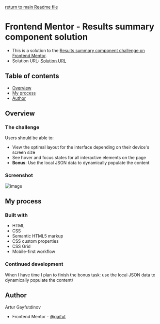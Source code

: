 [return to main Readme file](https://github.com/gaifut/Frontendmentor-2-Results-summary-component)

# Frontend Mentor - Results summary component solution
- This is a solution to the [Results summary component challenge on Frontend Mentor](https://www.frontendmentor.io/challenges/results-summary-component-CE_K6s0maV).
- Solution URL: [Solution URL](https://gaifut.github.io/11Frontendmentor-2/)

## Table of contents
- [Overview](#overview)
- [My process](#my-process)
- [Author](#author)

## Overview
### The challenge
Users should be able to:

- View the optimal layout for the interface depending on their device's screen size
- See hover and focus states for all interactive elements on the page
- **Bonus**: Use the local JSON data to dynamically populate the content

### Screenshot
![image](https://github.com/gaifut/Frontendmentor-2-Results-summary-component/assets/113767276/4cdbc874-06e5-4682-b8c9-7a89f9ce1b5d)


## My process
### Built with
- HTML
- CSS
- Semantic HTML5 markup
- CSS custom properties
- CSS Grid
- Mobile-first workflow

### Continued development
When I have time I plan to finish the bonus task: use the local JSON data to dynamically populate the content/

## Author
Artur Gayfutdinov
- Frontend Mentor - [@gaifut](https://www.frontendmentor.io/profile/gaifut)
